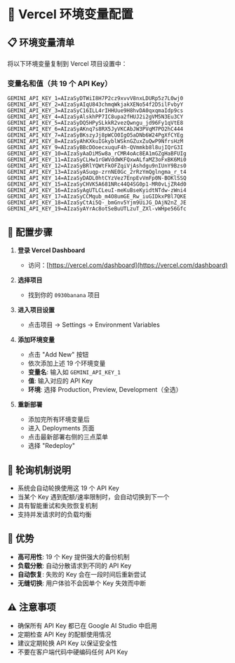 # 🔑 Vercel 环境变量配置

## 📋 环境变量清单

将以下环境变量复制到 Vercel 项目设置中：

### 变量名和值（共 19 个 API Key）

```
GEMINI_API_KEY_1=AIzaSyDTWiI8H7P2cz9xvvV8nxLDURp5z7L0wj0
GEMINI_API_KEY_2=AIzaSyAIqU843chmqWkjakXENo54f2D5ilFvbyY
GEMINI_API_KEY_3=AIzaSyC16ILL4rIHHUue9H8hvDA0qxqmaIdp9cs
GEMINI_API_KEY_4=AIzaSyAlskhPP7IC8upa2fHUJ2i2gVM5N3Eu3CY
GEMINI_API_KEY_5=AIzaSyDQ5HPySLkkR2vezQwngu_jd96Fy1qVtE8
GEMINI_API_KEY_6=AIzaSyAKnq7s8RX5JyVKCAbJW3PVqM7PO2hC444
GEMINI_API_KEY_7=AIzaSyBKszyJj8pWCO0IgO5aDNb6W24PgXfCYEg
GEMINI_API_KEY_8=AIzaSyAhKXkuIGkyblWSknGZuxZuQwP9NfrsHzM
GEMINI_API_KEY_9=AIzaSyBBcDOoecxuquF4h-QVmmkb8l8ujIQrG3I
GEMINI_API_KEY_10=AIzaSyAaDiMSw8a_rCMR4oAc8EA1mGZgHaBFUIg
GEMINI_API_KEY_11=AIzaSyCLHw1rGWVddWKFQxwALfaMZ3oFxBK6Mi0
GEMINI_API_KEY_12=AIzaSyBRlYQWtFkOFZqiVjAshdgu9nIUnY9Bzs0
GEMINI_API_KEY_13=AIzaSyASuqp-zrnNE0Gc_2rRzYmQglngma_r_t4
GEMINI_API_KEY_14=AIzaSyDADL0htCYzVez7EnpEvVmFp0N-BOKlSSQ
GEMINI_API_KEY_15=AIzaSyCHVK5A681NRc44Q4SG0p1-MR0vLjZR4d0
GEMINI_API_KEY_16=AIzaSyAgUTLCLeuI-meKuBseKyidtNTdw-zWni4
GEMINI_API_KEY_17=AIzaSyCCMqub_m4O8umGE_Rw_iuGIDkxPBl7QKE
GEMINI_API_KEY_18=AIzaSyCtAi5Q-_bmGnv5Yjm9UiJG_DAjN2nZ_JE
GEMINI_API_KEY_19=AIzaSyAYrAc8otSeBuUTLzuT_ZXl-vWHpe56Gfc
```

## 🚀 配置步骤

1. **登录 Vercel Dashboard**
   - 访问：[https://vercel.com/dashboard](https://vercel.com/dashboard)

2. **选择项目**
   - 找到你的 `0930banana` 项目

3. **进入项目设置**
   - 点击项目 → Settings → Environment Variables

4. **添加环境变量**
   - 点击 "Add New" 按钮
   - 依次添加上述 19 个环境变量
   - **变量名**: 输入如 `GEMINI_API_KEY_1`
   - **值**: 输入对应的 API Key
   - **环境**: 选择 Production, Preview, Development（全选）

5. **重新部署**
   - 添加完所有环境变量后
   - 进入 Deployments 页面
   - 点击最新部署右侧的三点菜单
   - 选择 "Redeploy"

## 🔄 轮询机制说明

- 系统会自动轮换使用这 19 个 API Key
- 当某个 Key 遇到配额/速率限制时，会自动切换到下一个
- 具有智能重试和失败恢复机制
- 支持并发请求时的负载均衡

## 🎯 优势

- **高可用性**: 19 个 Key 提供强大的备份机制
- **负载分散**: 自动分散请求到不同的 API Key
- **自动恢复**: 失败的 Key 会在一段时间后重新尝试
- **无缝切换**: 用户体验不会因单个 Key 失效而中断

## ⚠️ 注意事项

- 确保所有 API Key 都已在 Google AI Studio 中启用
- 定期检查 API Key 的配额使用情况
- 建议定期轮换 API Key 以保证安全性
- 不要在客户端代码中硬编码任何 API Key